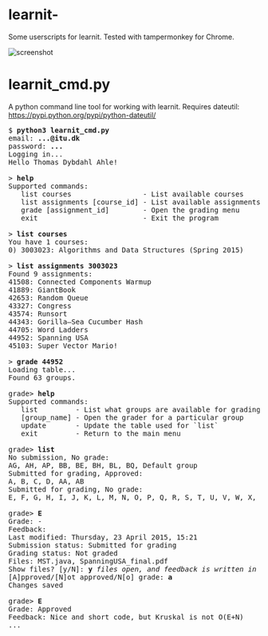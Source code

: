 # learnit-
Some userscripts for learnit.
Tested with tampermonkey for Chrome.

![screenshot](http://i.imgur.com/csCTEQ8.png)

# learnit_cmd.py
A python command line tool for working with learnit. Requires dateutil: https://pypi.python.org/pypi/python-dateutil/

<pre>
$ <b>python3 learnit_cmd.py</b>
email: <b>...@itu.dk</b>
password: <b>...</b>
Logging in...
Hello Thomas Dybdahl Ahle!
<br>&gt; <b>help</b>
Supported commands:
   list courses                 - List available courses
   list assignments [course_id] - List available assignments
   grade [assignment_id]        - Open the grading menu
   exit                         - Exit the program
<br>&gt; <b>list courses</b>
You have 1 courses:
0) 3003023: Algorithms and Data Structures (Spring 2015)
<br>&gt; <b>list assignments 3003023</b>
Found 9 assignments:
41508: Connected Components Warmup
41889: GiantBook
42653: Random Queue
43327: Congress
43574: Runsort
44343: Gorilla–Sea Cucumber Hash
44705: Word Ladders
44952: Spanning USA
45103: Super Vector Mario!
<br>&gt; <b>grade 44952</b>
Loading table...
Found 63 groups.
<br>grade&gt; <b>help</b>
Supported commands:
   list         - List what groups are available for grading
   [group_name] - Open the grader for a particular group
   update       - Update the table used for `list`
   exit         - Return to the main menu
<br>grade&gt; <b>list</b>
No submission, No grade:
AG, AH, AP, BB, BE, BH, BL, BQ, Default group
Submitted for grading, Approved:
A, B, C, D, AA, AB
Submitted for grading, No grade:
E, F, G, H, I, J, K, L, M, N, O, P, Q, R, S, T, U, V, W, X, Y, Z, AC, AD, AE, AF, AI, AJ, AK, AL, AM, AN, AQ, AT, AU, AW, AX, AZ, BA, BC, BD, BF, BI, BJ, BM, BN, BO, BP
<br>grade&gt; <b>E</b>
Grade: -
Feedback:
Last modified: Thursday, 23 April 2015, 15:21
Submission status: Submitted for grading
Grading status: Not graded
Files: MST.java, SpanningUSA_final.pdf
Show files? [y/N]: <b>y</b> <i>files open, and feedback is written in vim</i>
[A]pproved/[N]ot approved/N[o] grade: <b>a</b>
Changes saved
<br>grade&gt; <b>E</b>
Grade: Approved
Feedback: Nice and short code, but Kruskal is not O(E+N)
...
